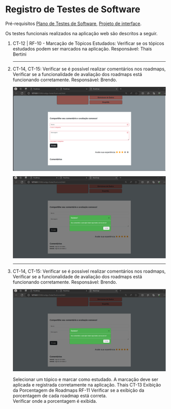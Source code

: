 # Registro de Testes de Software

Pré-requisitos [Plano de Testes de Software](https://github.com/ICEI-PUC-Minas-PMV-ADS/ads-e1-exemplo-vida-de-estudante/blob/main/documentos/07-Plano%20de%20Testes%20de%20Software.md), [Projeto de interface](https://github.com/ICEI-PUC-Minas-PMV-ADS/pmv-ads-2023-2-e1-proj-web-t13-pmv-ads-2023-2-e1-proj-roadmap/blob/main/documentos/04-Projeto%20de%20Interface.md).

Os testes funcionais realizados na aplicação web são descritos a seguir.

<ol>
  <li>CT-12 | RF-10 - Marcação de Tópicos Estudados: Verificar se os tópicos estudados podem ser marcados na aplicação.
  Responsável: Thais Bertini

    

  </li>
<hr>
  <li> CT-14, CT-15: Verificar se é possível realizar comentários nos roadmaps, Verificar se a funcionalidade de avaliação dos roadmaps está funcionando corretamente.
  Responsável: Brendo.

  ![](<teste-barra-comentarios.png>)

  ![](<teste-barra-comentarios2.png>)
  </li>
<hr>






<li> CT-14, CT-15: Verificar se é possível realizar comentários nos roadmaps, Verificar se a funcionalidade de avaliação dos roadmaps está funcionando corretamente.
Responsável: Brendo.


![](<teste-barra-comentarios2.png>)


Selecionar um tópico e marcar como estudado.
A marcação deve ser aplicada e registrada corretamente na aplicação.	Thais
CT-13 Exibição da Porcentagem de Roadmaps	RF-11	Verificar se a exibição da porcentagem de cada roadmap está correta.	
Verificar onde a porcentagem é exibida.




</ol>
